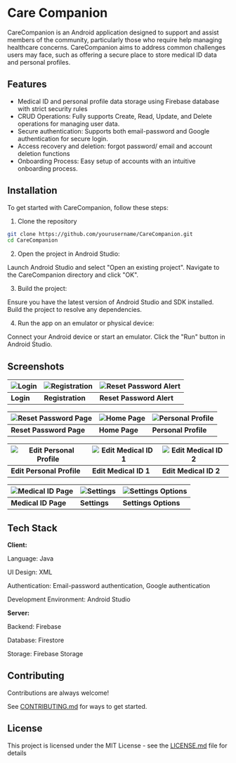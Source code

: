 
# Care Companion

CareCompanion is an Android application designed to support and assist members of the community, particularly those who require help managing healthcare concerns. CareCompanion aims to address common challenges users may face, such as offering a secure place to store medical ID data and personal profiles.





## Features

- Medical ID and personal profile data storage using Firebase database with strict security rules
- CRUD Operations: Fully supports Create, Read, Update, and Delete operations for managing user data.
- Secure authentication: Supports both email-password and Google authentication for secure login.
- Access recovery and deletion: forgot password/ email and account deletion functions 
- Onboarding Process: Easy setup of accounts with an intuitive onboarding process.


## Installation

To get started with CareCompanion, follow these steps:
1. Clone the repository

```bash
git clone https://github.com/yourusername/CareCompanion.git
cd CareCompanion
```
2. Open the project in Android Studio:

Launch Android Studio and select "Open an existing project".
Navigate to the CareCompanion directory and click "OK".

3. Build the project:

Ensure you have the latest version of Android Studio and SDK installed.
Build the project to resolve any dependencies.

4. Run the app on an emulator or physical device:

Connect your Android device or start an emulator.
Click the "Run" button in Android Studio.
    
## Screenshots

| ![Login]() | ![Registration]() | ![Reset Password Alert]() |
|------------------------------------------|------------------------------------------|------------------------------------------|
| **Login**                           | **Registration**                           | **Reset Password Alert**                           |

| ![Reset Password Page]() | ![Home Page]() | ![Personal Profile]() |
|------------------------------------------|------------------------------------------|------------------------------------------|
| **Reset Password Page**                           | **Home Page**                           | **Personal Profile**                           |

| ![Edit Personal Profile]() | ![Edit Medical ID 1]() | ![Edit Medical ID 2]() |
|------------------------------------------|------------------------------------------|------------------------------------------|
| **Edit Personal Profile**                           | **Edit Medical ID 1**                           | **Edit Medical ID 2**                           |

| ![Medical ID Page]() | ![Settings]() | ![Settings Options]() |
|--------------------------------------------|--------------------------------------------|--------------------------------------------|
| **Medical ID Page**                            | **Settings**                            | **Settings Options**                            |

## Tech Stack

**Client:** 

Language: Java

UI Design: XML

Authentication: Email-password authentication, Google authentication

Development Environment: Android Studio

**Server:** 

Backend: Firebase

Database: Firestore

Storage: Firebase Storage
## Contributing

Contributions are always welcome!

See [CONTRIBUTING.md](https://github.com/a-aima0/CareCompanion/blob/master/CONTRIBUTING.md) for ways to get started.


## License


This project is licensed under the MIT License - see the [LICENSE.md](https://github.com/a-aima0/CareCompanion/blob/master/LICENSE.md) file for details


